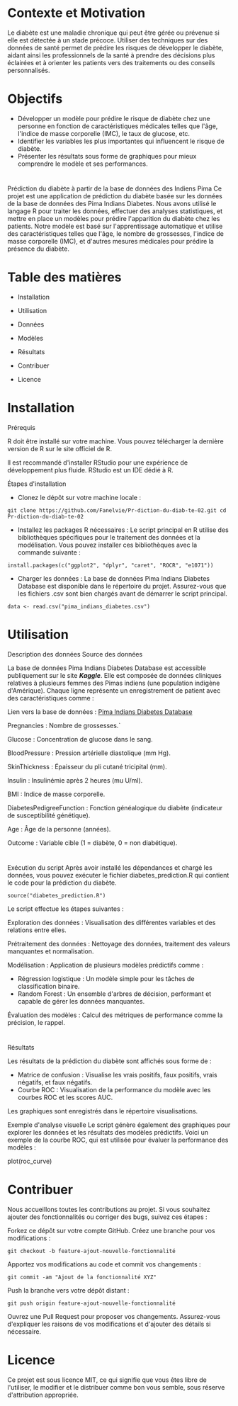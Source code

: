 # Contexte et Motivation

Le diabète est une maladie chronique qui peut être gérée ou prévenue si elle est détectée à un stade précoce. Utiliser des techniques sur des données de santé permet de prédire les risques de développer le diabète, aidant ainsi les professionnels de la santé à prendre des décisions plus éclairées et à orienter les patients vers des traitements ou des conseils personnalisés.


# Objectifs


- Développer un modèle pour prédire le risque de diabète chez une personne en fonction de caractéristiques médicales telles que l'âge, l'indice de masse corporelle (IMC), le taux de glucose, etc.
- Identifier les variables les plus importantes qui influencent le risque de diabète.
- Présenter les résultats sous forme de graphiques pour mieux comprendre le modèle et ses performances.

# 
Prédiction du diabète à partir de la base de données des Indiens Pima
Ce projet est une application de prédiction du diabète basée sur les données de la base de données des Pima Indians Diabetes. Nous avons utilisé le langage R pour traiter les données, effectuer des analyses statistiques, et mettre en place un modèles pour prédire l'apparition du diabète chez les patients. Notre modèle est basé sur l'apprentissage automatique et utilise des caractéristiques telles que l'âge, le nombre de grossesses, l'indice de masse corporelle (IMC), et d'autres mesures médicales pour prédire la présence du diabète.

# Table des matières

- Installation

- Utilisation

- Données

- Modèles 

- Résultats

- Contribuer

- Licence

# Installation

Prérequis

R doit être installé sur votre machine. Vous pouvez télécharger la dernière version de R sur le site officiel de R.

Il est recommandé d'installer RStudio pour une expérience de développement plus fluide. RStudio est un IDE dédié à R.


Étapes d'installation

- Clonez le dépôt sur votre machine locale :

`git clone https://github.com/Fanelvie/Pr-diction-du-diab-te-02.git
cd Pr-diction-du-diab-te-02`


- Installez les packages R nécessaires :
Le script principal en R utilise des bibliothèques spécifiques pour le traitement des données et la modélisation. Vous pouvez installer ces bibliothèques avec la commande suivante :

`install.packages(c("ggplot2", "dplyr", "caret", "ROCR", "e1071"))`


- Charger les données :
La base de données Pima Indians Diabetes Database est disponible dans le répertoire du projet. Assurez-vous que les fichiers .csv sont bien chargés avant de démarrer le script principal.

`data <- read.csv("pima_indians_diabetes.csv")`


# Utilisation


Description des données
Source des données

La base de données Pima Indians Diabetes Database est accessible publiquement sur le site ***Kaggle***. Elle est composée de données cliniques relatives à plusieurs femmes des Pimas indiens (une population indigène d'Amérique). Chaque ligne représente un enregistrement de patient avec des caractéristiques comme :

Lien vers la base de données : [Pima Indians Diabetes Database](https://www.kaggle.com/datasets/uciml/pima-indians-diabetes-database)


Pregnancies : Nombre de grossesses.`


Glucose : Concentration de glucose dans le sang.


BloodPressure : Pression artérielle diastolique (mm Hg).


SkinThickness : Épaisseur du pli cutané tricipital (mm).


Insulin : Insulinémie après 2 heures (mu U/ml).


BMI : Indice de masse corporelle.


DiabetesPedigreeFunction : Fonction généalogique du diabète (indicateur de susceptibilité génétique).


Age : Âge de la personne (années).


Outcome : Variable cible (1 = diabète, 0 = non diabétique).


#

Exécution du script
Après avoir installé les dépendances et chargé les données, vous pouvez exécuter le fichier diabetes_prediction.R qui contient le code pour la prédiction du diabète.

`source("diabetes_prediction.R")`

Le script effectue les étapes suivantes :

Exploration des données : Visualisation des différentes variables et des relations entre elles.

Prétraitement des données : Nettoyage des données, traitement des valeurs manquantes et normalisation.

Modélisation : Application de plusieurs modèles prédictifs comme :


- Régression logistique : Un modèle simple pour les tâches de classification binaire.
- Random Forest : Un ensemble d'arbres de décision, performant et capable de gérer les données manquantes.

Évaluation des modèles : Calcul des métriques de performance comme la précision, le rappel.

#
Résultats

Les résultats de la prédiction du diabète sont affichés sous forme de :

- Matrice de confusion : Visualise les vrais positifs, faux positifs, vrais négatifs, et faux négatifs.
- Courbe ROC : Visualisation de la performance du modèle avec les courbes ROC et les scores AUC.

Les graphiques sont enregistrés dans le répertoire visualisations.

Exemple d'analyse visuelle
Le script génère également des graphiques pour explorer les données et les résultats des modèles prédictifs. Voici un exemple de la courbe ROC, qui est utilisée pour évaluer la performance des modèles :

plot(roc_curve)

# Contribuer

Nous accueillons toutes les contributions au projet. Si vous souhaitez ajouter des fonctionnalités ou corriger des bugs, suivez ces étapes :

Forkez ce dépôt sur votre compte GitHub.
Créez une branche pour vos modifications :

`git checkout -b feature-ajout-nouvelle-fonctionnalité`

Apportez vos modifications au code et commit vos changements :

`git commit -am "Ajout de la fonctionnalité XYZ"`

Push la branche vers votre dépôt distant :

`git push origin feature-ajout-nouvelle-fonctionnalité`

Ouvrez une Pull Request pour proposer vos changements. Assurez-vous d'expliquer les raisons de vos modifications et d'ajouter des détails si nécessaire.

# Licence

Ce projet est sous licence MIT, ce qui signifie que vous êtes libre de l'utiliser, le modifier et le distribuer comme bon vous semble, sous réserve d'attribution appropriée. 
